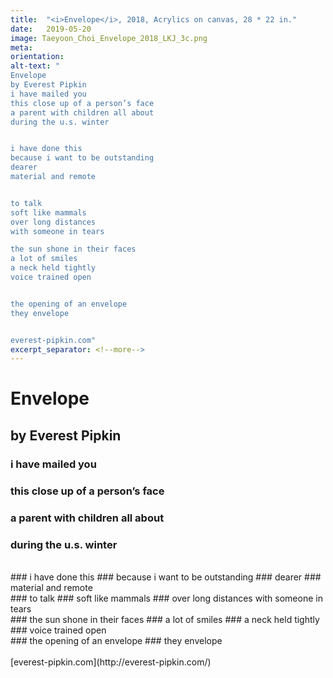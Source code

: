 ```yaml
---
title:  "<i>Envelope</i>, 2018, Acrylics on canvas, 28 * 22 in."
date:   2019-05-20
image: Taeyoon_Choi_Envelope_2018_LKJ_3c.png
meta:
orientation:
alt-text: "
Envelope
by Everest Pipkin
i have mailed you
this close up of a person’s face
a parent with children all about
during the u.s. winter


i have done this
because i want to be outstanding
dearer
material and remote


to talk
soft like mammals
over long distances
with someone in tears 

the sun shone in their faces
a lot of smiles
a neck held tightly
voice trained open


the opening of an envelope
they envelope


everest-pipkin.com"
excerpt_separator: <!--more-->
---
```


# Envelope
## by Everest Pipkin

### i have mailed you
### this close up of a person’s face
### a parent with children all about
### during the u.s. winter
<br> 
### i have done this
### because i want to be outstanding
### dearer
### material and remote
<!--more-->
<br>
### to talk
### soft like mammals
### over long distances
with someone in tears
<br>
### the sun shone in their faces
### a lot of smiles
### a neck held tightly
### voice trained open
<br>
### the opening of an envelope
### they envelope
<br>
<br>
[everest-pipkin.com](http://everest-pipkin.com/)